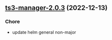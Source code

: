 

## [ts3-manager-2.0.3](https://github.com/truecharts/charts/compare/ts3-manager-2.0.2...ts3-manager-2.0.3) (2022-12-13)

### Chore

- update helm general non-major
  
  
